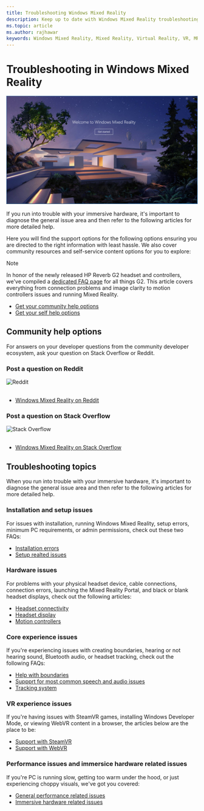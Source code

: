 ```yaml
---
title: Troubleshooting Windows Mixed Reality
description: Keep up to date with Windows Mixed Reality troubleshooting that goes beyond our standard consumer support documentation.
ms.topic: article
ms.author: rajhawar
keywords: Windows Mixed Reality, Mixed Reality, Virtual Reality, VR, MR, Troubleshoot, Errors, Help, Support
---
```


# Troubleshooting in Windows Mixed Reality

![Troubleshooting header logo](images/1050px-Mixedrealityportal.png)

If you run into trouble with your immersive hardware, it's important to diagnose the general issue area and then refer to the following articles for more detailed help.

Here you will find the support options for the following options ensuring you are directed to the right information with least hassle. We also cover community resources and self-service content options for you to explore:

>[!Note]
>In honor of the newly released HP Reverb G2 headset and controllers, we've compiled a [dedicated FAQ page](reverbG2-faq.yml) for all things G2. This article covers everything from connection problems and image clarity to motion controllers issues and running Mixed Reality.

- [Get your community help options](#community-help-options)
- [Get your self help options](#troubleshooting-topics)

## Community help options

For answers on your developer questions from the community developer ecosystem, ask your question on Stack Overflow or Reddit.

### Post a question on Reddit
<div class='icon is-large'>
    <img alt='Reddit' src='https://docs.microsoft.com/media/logos/logo_reddit.svg'>
</div><br/>

- [Windows Mixed Reality on Reddit](https://www.reddit.com/r/WindowsMR/)

### Post a question on Stack Overflow
<div class='icon is-large'>
    <img alt='Stack Overflow' src='https://docs.microsoft.com/media/logos/logo_stackoverflow.svg'>
</div><br/>

- [Windows Mixed Reality on Stack Overflow](https://stackoverflow.com/questions/tagged/windows-mixed-reality)

## Troubleshooting topics

When you run into trouble with your immersive hardware, it's important to diagnose the general issue area and then refer to the following articles for more detailed help. 

### Installation and setup issues

For issues with installation, running Windows Mixed Reality, setup errors, minimum PC requirements, or admin permissions, check out these two FAQs:

- [Installation errors](installation_errors.md)
- [Setup realted issues](wmr-setup-faq.yml)

### Hardware issues

For problems with your physical headset device, cable connections, connection errors, launching the Mixed Reality Portal, and black or blank headset displays, check out the following articles:

- [Headset connectivity](headset-connectivity.md)
- [Headset display](headset-display.md)
- [Motion controllers](motion-controller-problems.md)

### Core experience issues

If you're experiencing issues with creating boundaries, hearing or not hearing sound, Bluetooth audio, or headset tracking, check out the following FAQs:

- [Help with boundaries](boundary-questions.md)
- [Suppprt for most common speech and audio issues](speech-and-audio.md)
- [Tracking system](tracking.md)

### VR experience issues

If you're having issues with SteamVR games, installing Windows Developer Mode, or viewing WebVR content in a browser, the articles below are the place to be:

- [Support with SteamVR](steamvr-questions.md)
- [Support with WebVR](webvr-questions.md)

### Performance issues and immersice hardware related issues

If you're PC is running slow, getting too warm under the hood, or just experiencing choppy visuals, we've got you covered:

- [General performance related issues](performance-questions.md)
- [Immersive hardware related issues](other-questions.md)
